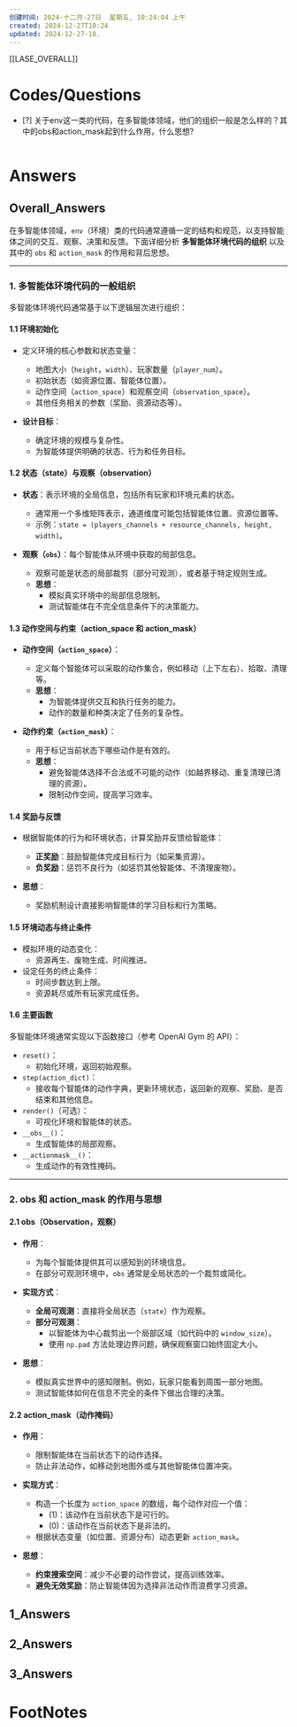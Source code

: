 ```yaml
---
创建时间: 2024-十二月-27日  星期五, 10:24:04 上午
created: 2024-12-27T10:24
updated: 2024-12-27-10.
---
```

[[LASE_OVERALL]]



# Codes/Questions
- [?] 关于env这一类的代码，在多智能体领域，他们的组织一般是怎么样的？其中的obs和action_mask起到什么作用，什么思想?

```python

```


# Answers

## Overall_Answers
在多智能体领域，`env`（环境）类的代码通常遵循一定的结构和规范，以支持智能体之间的交互、观察、决策和反馈。下面详细分析 **多智能体环境代码的组织** 以及其中的 `obs` 和 `action_mask` 的作用和背后思想。

---

### **1. 多智能体环境代码的一般组织**

多智能体环境代码通常基于以下逻辑层次进行组织：

#### **1.1 环境初始化**
- 定义环境的核心参数和状态变量：
  - 地图大小（`height`，`width`）、玩家数量（`player_num`）。
  - 初始状态（如资源位置、智能体位置）。
  - 动作空间（`action_space`）和观察空间（`observation_space`）。
  - 其他任务相关的参数（奖励、资源动态等）。

- **设计目标**：
  - 确定环境的规模与复杂性。
  - 为智能体提供明确的状态、行为和任务目标。

#### **1.2 状态（state）与观察（observation）**
- **状态**：表示环境的全局信息，包括所有玩家和环境元素的状态。
  - 通常用一个多维矩阵表示，通道维度可能包括智能体位置、资源位置等。
  - 示例：`state = (players_channels + resource_channels, height, width)`。
  
- **观察（`obs`）**：每个智能体从环境中获取的局部信息。
  - 观察可能是状态的局部裁剪（部分可观测），或者基于特定规则生成。
  - **思想**：
    - 模拟真实环境中的局部信息限制。
    - 测试智能体在不完全信息条件下的决策能力。

#### **1.3 动作空间与约束（action_space 和 action_mask）**
- **动作空间（`action_space`）**：
  - 定义每个智能体可以采取的动作集合，例如移动（上下左右）、拾取、清理等。
  - **思想**：
    - 为智能体提供交互和执行任务的能力。
    - 动作的数量和种类决定了任务的复杂性。

- **动作约束（`action_mask`）**：
  - 用于标记当前状态下哪些动作是有效的。
  - **思想**：
    - 避免智能体选择不合法或不可能的动作（如越界移动、重复清理已清理的资源）。
    - 限制动作空间，提高学习效率。

#### **1.4 奖励与反馈**
- 根据智能体的行为和环境状态，计算奖励并反馈给智能体：
  - **正奖励**：鼓励智能体完成目标行为（如采集资源）。
  - **负奖励**：惩罚不良行为（如惩罚其他智能体、不清理废物）。

- **思想**：
  - 奖励机制设计直接影响智能体的学习目标和行为策略。

#### **1.5 环境动态与终止条件**
- 模拟环境的动态变化：
  - 资源再生、废物生成、时间推进。
- 设定任务的终止条件：
  - 时间步数达到上限。
  - 资源耗尽或所有玩家完成任务。

#### **1.6 主要函数**
多智能体环境通常实现以下函数接口（参考 OpenAI Gym 的 API）：
- `reset()`：
  - 初始化环境，返回初始观察。
- `step(action_dict)`：
  - 接收每个智能体的动作字典，更新环境状态，返回新的观察、奖励、是否结束和其他信息。
- `render()`（可选）：
  - 可视化环境和智能体的状态。
- `__obs__()`：
  - 生成智能体的局部观察。
- `__actionmask__()`：
  - 生成动作的有效性掩码。

---

### **2. obs 和 action_mask 的作用与思想**

#### **2.1 obs（Observation，观察）**
- **作用**：
  - 为每个智能体提供其可以感知到的环境信息。
  - 在部分可观测环境中，`obs` 通常是全局状态的一个裁剪或简化。
  
- **实现方式**：
  - **全局可观测**：直接将全局状态（`state`）作为观察。
  - **部分可观测**：
    - 以智能体为中心裁剪出一个局部区域（如代码中的 `window_size`）。
    - 使用 `np.pad` 方法处理边界问题，确保观察窗口始终固定大小。

- **思想**：
  - 模拟真实世界中的感知限制。例如，玩家只能看到周围一部分地图。
  - 测试智能体如何在信息不完全的条件下做出合理的决策。

#### **2.2 action_mask（动作掩码）**
- **作用**：
  - 限制智能体在当前状态下的动作选择。
  - 防止非法动作，如移动到地图外或与其他智能体位置冲突。
  
- **实现方式**：
  - 构造一个长度为 `action_space` 的数组，每个动作对应一个值：
    - \(1\)：该动作在当前状态下是可行的。
    - \(0\)：该动作在当前状态下是非法的。
  - 根据状态变量（如位置、资源分布）动态更新 `action_mask`。

- **思想**：
  - **约束搜索空间**：减少不必要的动作尝试，提高训练效率。
  - **避免无效奖励**：防止智能体因为选择非法动作而浪费学习资源。

## 1_Answers


## 2_Answers


## 3_Answers




# FootNotes
